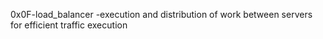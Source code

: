 0x0F-load_balancer -execution and distribution of work between servers for efficient traffic execution
